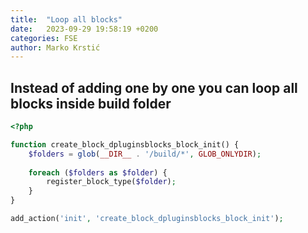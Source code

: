 ```yaml
---
title:  "Loop all blocks"
date:   2023-09-29 19:58:19 +0200
categories: FSE
author: Marko Krstić
---
```

## Instead of adding one by one you can loop all blocks inside build folder

```php
<?php

function create_block_dpluginsblocks_block_init() {
    $folders = glob(__DIR__ . '/build/*', GLOB_ONLYDIR);
    
    foreach ($folders as $folder) {
        register_block_type($folder);
    }
}

add_action('init', 'create_block_dpluginsblocks_block_init');
```